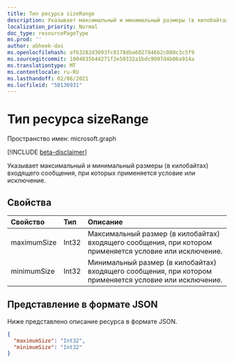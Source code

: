 ```yaml
---
title: Тип ресурса sizeRange
description: Указывает максимальный и минимальный размеры (в килобайтах) входящего сообщения, при которых применяется условие или исключение.
localization_priority: Normal
doc_type: resourcePageType
ms.prod: ''
author: abheek-das
ms.openlocfilehash: af63282d3093fc0178dba6027846b2c080c3c5f9
ms.sourcegitcommit: 1004835b44271f2e50332a1bdc9097d4b06a914a
ms.translationtype: MT
ms.contentlocale: ru-RU
ms.lasthandoff: 02/06/2021
ms.locfileid: "50136931"
---
```

# <a name="sizerange-resource-type"></a>Тип ресурса sizeRange

Пространство имен: microsoft.graph

[!INCLUDE [beta-disclaimer](../../includes/beta-disclaimer.md)]

Указывает максимальный и минимальный размеры (в килобайтах) входящего сообщения, при которых применяется условие или исключение.

## <a name="properties"></a>Свойства
| Свойство     | Тип   |Описание|
|:---------------|:--------|:----------|
| maximumSize | Int32 | Максимальный размер (в килобайтах) входящего сообщения, при котором применяется условие или исключение. |
| minimumSize | Int32 | Минимальный размер (в килобайтах) входящего сообщения, при котором применяется условие или исключение. |


## <a name="json-representation"></a>Представление в формате JSON
Ниже представлено описание ресурса в формате JSON.

<!-- {
  "blockType": "resource",
  "optionalProperties": [
   ],
  "@odata.type": "microsoft.graph.sizeRange"
}-->

```json
{
  "maximumSize": "Int32",
  "minimumSize": "Int32"
}

```

<!-- uuid: 8fcb5dbc-d5aa-4681-8e31-b001d5168d79
2015-10-25 14:57:30 UTC -->
<!--
{
  "type": "#page.annotation",
  "description": "sizeRange resource",
  "keywords": "",
  "section": "documentation",
  "tocPath": "",
  "suppressions": []
}
-->


